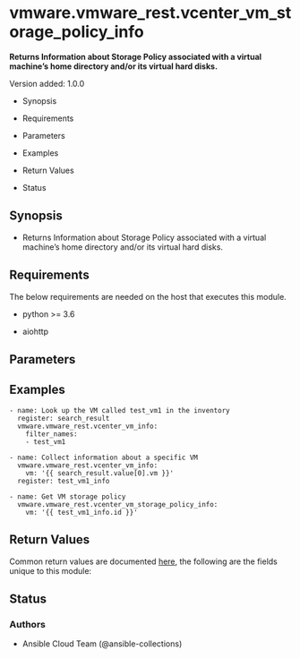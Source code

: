 # vmware.vmware_rest.vcenter_vm_storage_policy_info

**Returns Information about Storage Policy associated with a virtual
machine’s home directory and/or its virtual hard disks.**

Version added: 1.0.0


* Synopsis


* Requirements


* Parameters


* Examples


* Return Values


* Status

## Synopsis


* Returns Information about Storage Policy associated with a virtual
machine’s home directory and/or its virtual hard disks.

## Requirements

The below requirements are needed on the host that executes this
module.


* python >= 3.6


* aiohttp

## Parameters

## Examples

```
- name: Look up the VM called test_vm1 in the inventory
  register: search_result
  vmware.vmware_rest.vcenter_vm_info:
    filter_names:
    - test_vm1

- name: Collect information about a specific VM
  vmware.vmware_rest.vcenter_vm_info:
    vm: '{{ search_result.value[0].vm }}'
  register: test_vm1_info

- name: Get VM storage policy
  vmware.vmware_rest.vcenter_vm_storage_policy_info:
    vm: '{{ test_vm1_info.id }}'
```

## Return Values

Common return values are documented [here](https://docs.ansible.com/ansible/latest/reference_appendices/common_return_values.html#common-return-values),
the following are the fields unique to this module:

## Status

### Authors


* Ansible Cloud Team (@ansible-collections)
